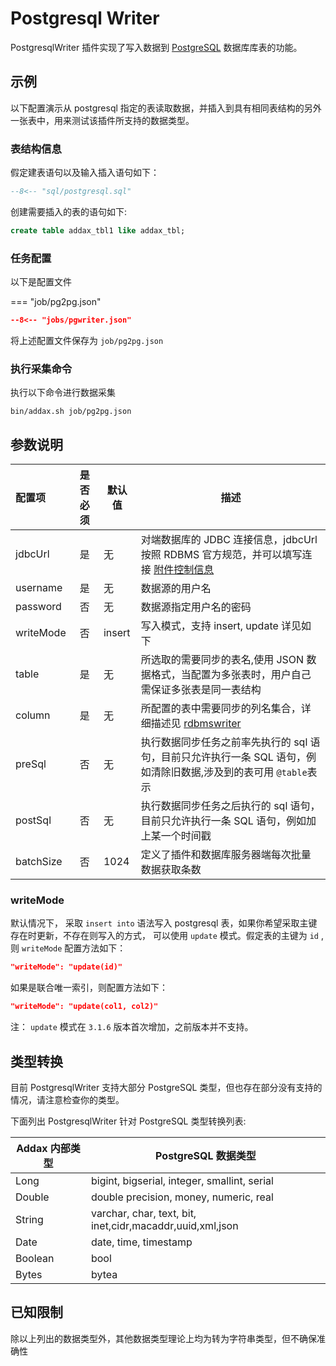 # Postgresql Writer

PostgresqlWriter 插件实现了写入数据到 [PostgreSQL](https://postgresql.org) 数据库库表的功能。

## 示例

以下配置演示从 postgresql 指定的表读取数据，并插入到具有相同表结构的另外一张表中，用来测试该插件所支持的数据类型。

### 表结构信息

假定建表语句以及输入插入语句如下：

```sql
--8<-- "sql/postgresql.sql"
```

创建需要插入的表的语句如下:

```sql
create table addax_tbl1 like addax_tbl;
```

### 任务配置

以下是配置文件

=== "job/pg2pg.json"

```json
--8<-- "jobs/pgwriter.json"
```

将上述配置文件保存为 `job/pg2pg.json`

### 执行采集命令

执行以下命令进行数据采集

```shell
bin/addax.sh job/pg2pg.json
```

## 参数说明

| 配置项    | 是否必须 | 默认值 | 描述                                                                                                             |
| :-------- | :------: | ------ | ---------------------------------------------------------------------------------------------------------------- |
| jdbcUrl   |    是    | 无     | 对端数据库的 JDBC 连接信息，jdbcUrl 按照 RDBMS 官方规范，并可以填写连接 [附件控制信息][1]                        |
| username  |    是    | 无     | 数据源的用户名                                                                                                   |
| password  |    否    | 无     | 数据源指定用户名的密码                                                                                           |
| writeMode |    否    | insert | 写入模式，支持 insert, update 详见如下                                                                           |
| table     |    是    | 无     | 所选取的需要同步的表名,使用 JSON 数据格式，当配置为多张表时，用户自己需保证多张表是同一表结构                    |
| column    |    是    | 无     | 所配置的表中需要同步的列名集合，详细描述见 [rdbmswriter](../rdbmswriter)                                         |
| preSql    |    否    | 无     | 执行数据同步任务之前率先执行的 sql 语句，目前只允许执行一条 SQL 语句，例如清除旧数据,涉及到的表可用 `@table`表示 |
| postSql   |    否    | 无     | 执行数据同步任务之后执行的 sql 语句，目前只允许执行一条 SQL 语句，例如加上某一个时间戳                           |
| batchSize |    否    | 1024   | 定义了插件和数据库服务器端每次批量数据获取条数                                                                   |

[1]: http://jdbc.postgresql.org/documentation/93/connect.html

### writeMode

默认情况下， 采取 `insert into` 语法写入 postgresql 表，如果你希望采取主键存在时更新，不存在则写入的方式， 可以使用 `update` 模式。假定表的主键为 `id` ,则 `writeMode` 配置方法如下：

```json
"writeMode": "update(id)"
```

如果是联合唯一索引，则配置方法如下：

```json
"writeMode": "update(col1, col2)"
```

注： `update` 模式在 `3.1.6` 版本首次增加，之前版本并不支持。

## 类型转换

目前 PostgresqlWriter 支持大部分 PostgreSQL 类型，但也存在部分没有支持的情况，请注意检查你的类型。

下面列出 PostgresqlWriter 针对 PostgreSQL 类型转换列表:

| Addax 内部类型 | PostgreSQL 数据类型                                       |
| -------------- | --------------------------------------------------------- |
| Long           | bigint, bigserial, integer, smallint, serial              |
| Double         | double precision, money, numeric, real                    |
| String         | varchar, char, text, bit, inet,cidr,macaddr,uuid,xml,json |
| Date           | date, time, timestamp                                     |
| Boolean        | bool                                                      |
| Bytes          | bytea                                                     |

## 已知限制

除以上列出的数据类型外，其他数据类型理论上均为转为字符串类型，但不确保准确性
